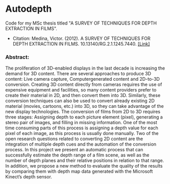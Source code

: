 Autodepth
=========

Code for my MSc thesis titled "A SURVEY OF TECHNIQUES FOR DEPTH EXTRACTION IN FILMS".

* Citation: 
Medina, Victor. (2012). A SURVEY OF TECHNIQUES FOR DEPTH EXTRACTION IN FILMS. 10.13140/RG.2.1.1245.7440. 
[[Link]](https://www.researchgate.net/publication/282357844_A_SURVEY_OF_TECHNIQUES_FOR_DEPTH_EXTRACTION_IN_FILMS)

### Abstract:

The proliferation of 3D-enabled displays in the last decade is increasing the demand for 3D content. There are several approaches to produce 3D content: Live camera capture, Computergenerated content and 2D-to-3D conversion. Creating 3D content directly from cameras requires the use of expensive equipment and facilities, so many content providers prefer to create their material in 2D, and then convert them into 3D. Similarly, these conversion techniques can also be used to convert already existing 2D material (movies, cartoons, etc.) into 3D, so they can take advantage of the new display technologies. The conversion of films from 2D to 3D requires three stages: Assigning depth to each picture element (pixel), generating a stereo pair of images, and filling in missing information. One of the most time consuming parts of this process is assigning a depth value for each pixel of each image, as this process is usually done manually. Two of the open research questions related to converting 2D content are the integration of multiple depth cues and the automation of the conversion process. In this project we present an automatic process that can successfully estimate the depth range of a film scene, as well as the number of depth planes and their relative positions in relation to that range. In addition, we propose a new method to evaluate the quality of the results by comparing them with depth map data generated with the Microsoft Kinect’s depth sensor.

